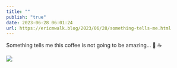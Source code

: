 ```yaml
---
title: ""
publish: "true"
date: 2023-06-28 06:01:24
url: https://ericmwalk.blog/2023/06/28/something-tells-me.html
---
```


Something tells me this coffee is not going to be amazing… 🤨 ☕️

![](https://ericmwalk.blog/uploads/2023/c086fd6759.jpg)